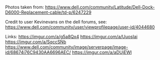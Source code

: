 Photos taken from:
https://www.dell.com/community/Latitude/Dell-Dock-D6000-Replacement-cable/td-p/6247229

Credit to user Kevinevans on the dell forums, see:
https://www.dell.com/community/user/viewprofilepage/user-id/4044680

Links:
https://imgur.com/a/g5a8Qx4
https://imgur.com/a/UuosIai
https://imgur.com/a/SqccSNb
https://www.dell.com/community/image/serverpage/image-id/68674i76C9430AA6696AEC/
https://imgur.com/a/aDUjEWl
